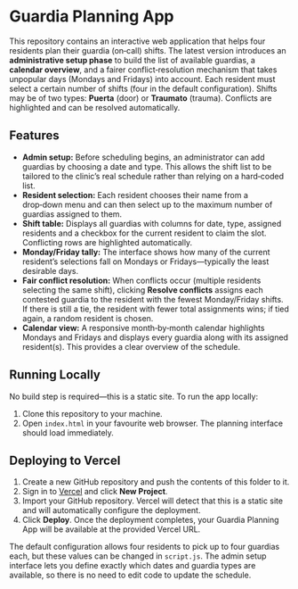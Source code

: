 # Guardia Planning App

This repository contains an interactive web application that helps four
residents plan their guardia (on‑call) shifts. The latest version
introduces an **administrative setup phase** to build the list of available
guardias, a **calendar overview**, and a fairer conflict‑resolution
mechanism that takes unpopular days (Mondays and Fridays) into account.
Each resident must select a certain number of shifts (four in the
default configuration). Shifts may be of two types: **Puerta** (door)
or **Traumato** (trauma). Conflicts are highlighted and can be resolved
automatically.

## Features

- **Admin setup:** Before scheduling begins, an administrator can add
  guardias by choosing a date and type. This allows the shift list to be
  tailored to the clinic’s real schedule rather than relying on a hard‑coded
  list.
- **Resident selection:** Each resident chooses their name from a drop‑down
  menu and can then select up to the maximum number of guardias assigned to
  them.
- **Shift table:** Displays all guardias with columns for date, type,
  assigned residents and a checkbox for the current resident to claim the
  slot. Conflicting rows are highlighted automatically.
- **Monday/Friday tally:** The interface shows how many of the current
  resident’s selections fall on Mondays or Fridays—typically the least
  desirable days.
- **Fair conflict resolution:** When conflicts occur (multiple residents
  selecting the same shift), clicking **Resolve conflicts** assigns each
  contested guardia to the resident with the fewest Monday/Friday shifts.
  If there is still a tie, the resident with fewer total assignments wins;
  if tied again, a random resident is chosen.
- **Calendar view:** A responsive month‑by‑month calendar highlights
  Mondays and Fridays and displays every guardia along with its assigned
  resident(s). This provides a clear overview of the schedule.

## Running Locally

No build step is required—this is a static site. To run the app locally:

1. Clone this repository to your machine.
2. Open `index.html` in your favourite web browser. The planning interface
   should load immediately.

## Deploying to Vercel

1. Create a new GitHub repository and push the contents of this folder to it.
2. Sign in to [Vercel](https://vercel.com/) and click **New Project**.
3. Import your GitHub repository. Vercel will detect that this is a static
   site and will automatically configure the deployment.
4. Click **Deploy**. Once the deployment completes, your Guardia Planning
   App will be available at the provided Vercel URL.

The default configuration allows four residents to pick up to four guardias
each, but these values can be changed in `script.js`. The admin setup
interface lets you define exactly which dates and guardia types are
available, so there is no need to edit code to update the schedule.